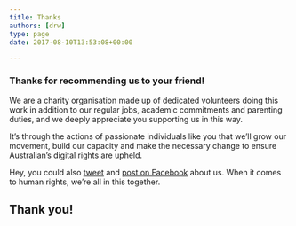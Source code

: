 ```yaml
---
title: Thanks
authors: [drw]
type: page
date: 2017-08-10T13:53:08+00:00

---
```

### Thanks for recommending us to your friend!

We are a charity organisation made up of dedicated volunteers doing this work in addition to our regular jobs, academic commitments and parenting duties, and we deeply appreciate you supporting us in this way.

It&#8217;s through the actions of passionate individuals like you that we&#8217;ll grow our movement, build our capacity and make the necessary change to ensure Australian&#8217;s digital rights are upheld.

Hey, you could also [tweet][1] and [post on Facebook][2] about us. When it comes to human rights, we&#8217;re all in this together.

## Thank you!

 [1]: https://twitter.com/intent/tweet?url=https%3A%2F%2Fdigitalrightswatch.org.au%2Fdonate%2F&via=DRWAus&text=Digital%20rights%20are%20human%20rights%2C%20and%20I%27m%20supporting%20@DRWAus%20to%20uphold%20these%20rights%20for%20all%20Australians.%20Will%20you%3F
 [2]: https://www.facebook.com/sharer/sharer.php?u=https%3A//digitalrightswatch.org.au/donate/
